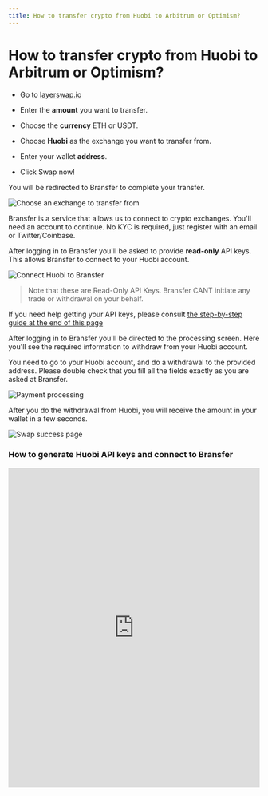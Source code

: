 ```yaml
---
title: How to transfer crypto from Huobi to Arbitrum or Optimism?
---
```


# How to transfer crypto from Huobi to Arbitrum or Optimism?

- Go to [layerswap.io](/)

- Enter the **amount** you want to transfer.
- Choose the **currency** ETH or USDT.
- Choose **Huobi** as the exchange you want to transfer from.
- Enter your wallet **address**.
- Click Swap now!

You will be redirected to Bransfer to complete your transfer.

![Choose an exchange to transfer from](/images/bransfer_choose_exchange.png)

Bransfer is a service that allows us to connect to crypto exchanges.
You'll need an account to continue. No KYC is required, just register with an email or Twitter/Coinbase.

After logging in to Bransfer you'll be asked to provide **read-only** API keys. This allows Bransfer to connect to your Huobi account.  

![Connect Huobi to Bransfer](/images/huobi_connect_bransfer.png)
> Note that these are Read-Only API Keys. Bransfer CANT initiate any trade or withdrawal on your behalf.

If you need help getting your API keys, please consult [the step-by-step guide at the end of this page](#how-to-generate-huobi-api-keys-and-connect-to-bransfer)

After logging in to Bransfer you'll be directed to the processing screen.
Here you'll see the required information to withdraw from your Huobi account. <br />

You need to go to your Huobi account, and do a withdrawal to the provided address.
Please double check that you fill all the fields exactly as you are asked at Bransfer.

![Payment processing](/images/huobi_payment_processing.png)

After you do the withdrawal from Huobi, you will receive the amount in your wallet in a few seconds.

![Swap success page](/images/swap_success.png)

### How to generate Huobi API keys and connect to Bransfer

<iframe src="https://scribehow.com/embed/Connect_Huobi_account_to_Bransfer__oeMdcTLwTVumobFchGKMJA" width="100%" height="640" allowFullScreen frameBorder="0"></iframe>